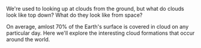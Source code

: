 We're used to looking up at clouds from the ground, but what do clouds look like top down? What do they look like from space?

On average, amlost 70% of the Earth's surface is covered in cloud on any particular day. Here we'll explore the interesting cloud formations that occur around the world.